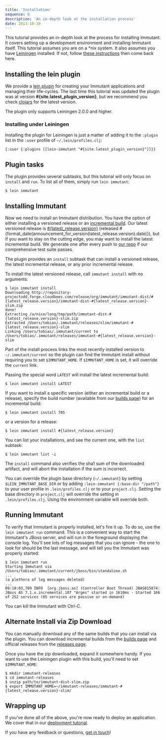 ```yaml
---
title: 'Installation'
sequence: 0
description: 'An in-depth look at the installation process'
date: 2013-10-10
---
```


This tutorial provides an in-depth look at the process for installing Immutant.
It covers setting up a development environment and installing
Immutant itself. This tutorial assumes you are on a *nix system. It also assumes you have 
[Leiningen] installed. If not, follow [these instructions] then come back here.

## Installing the lein plugin

We provide a [lein plugin] for creating your Immutant applications and
managing their life-cycles. The last time this tutorial was updated
the plugin was at version **#{site.latest_plugin_version}**, but we
recommend you check [clojars] for the latest version.

The plugin only supports Leiningen 2.0.0 and higher. 

### Installing under Leiningen

Installing the plugin for Leiningen is just a matter of adding it to the
`:plugin` list in the `:user` profile of `~/.lein/profiles.clj`:

    {:user {:plugins [[lein-immutant "#{site.latest_plugin_version}"]]}}
    

## Plugin tasks

The plugin provides several subtasks, but this tutorial will only
focus on `install` and `run`. To list all of them, simply run `lein
immutant`:

    $ lein immutant

## Installing Immutant

Now we need to install an Immutant distribution. You have the option of either 
installing a versioned release or an [incremental build]. Our latest versioned release
is [#{latest_release.version}](#{announcement_for_version(latest_release.version).url})
(released #{format_date(announcement_for_version(latest_release.version).date)}), but if
you want to stay on the cutting edge, you may want to install the latest incremental
build. We generate one after every push to [our repo] if our
comprehensive test suite passes.

The plugin provides an `install` subtask that can install a versioned release,
the latest incremental release, or any prior incremental release.

To install the latest versioned release, call `immutant install` with no arguments:

    $ lein immutant install
    Downloading http://repository-projectodd.forge.cloudbees.com/release/org/immutant/immutant-dist/#{latest_release.version}/immutant-dist-#{latest_release.version}-slim.zip
    done!                                                                           
    Extracting /a/nice/long/tmp/path/immutant-dist-#{latest_release.version}-slim.zip
    Extracted /Users/tobias/.immutant/releases/slim/immutant-#{latest_release.version}-slim
    Linking /Users/tobias/.immutant/current to /Users/tobias/.immutant/releases/immutant-#{latest_release.version}-slim

Part of the install process links the most recently installed version to 
`~/.immutant/current` so the plugin can find the Immutant install without
requiring you to set `$IMMUTANT_HOME`. If `$IMMUTANT_HOME` is set, it will
override the `current` link. 

Passing the special word `LATEST` will install the latest incremental
build:

    $ lein immutant install LATEST
     
If you want to install a specific version (either an incremental build
or a release), specify the build number (available from our
[builds page][incremental build]) for an incremental build:

    $ lein immutant install 705
     
or a version for a release:

    $ lein immutant install #{latest_release.version}

You can list your installations, and see the current one, with the
`list` subtask:

    $ lein immutant list -i

The `install` command also verifies the sha1 sum of the downloaded
artifact, and will abort the installation if the sum is incorrect.

You can override the plugin base directory (`~/.immutant`) by setting
`$LEIN_IMMUTANT_BASE_DIR` or by adding `:lein-immutant {:base-dir
"/path"}` to your user profile in `.lein/profiles.clj` or to your
`project.clj`. Setting the base directory in `project.clj` will
override the setting in `.lein/profiles.clj`. Using the environment
variable will override both.

## Running Immutant

To verify that Immutant is properly installed, let's fire it up. To do
so, use the `lein immutant run` command. This is a convenient way to
start the Immutant's JBoss server, and will run in the foreground
displaying the console log. You'll see lots of log messages that you
can ignore - the one to look for should be the last message, and will
tell you the Immutant was properly started:

    $ lein immutant run
    Starting Immutant via /Users/tobias/.immutant/current/jboss/bin/standalone.sh
    ...
    (a plethora of log messages deleted)
    ...
    09:18:03,709 INFO  [org.jboss.as] (Controller Boot Thread) JBAS015874: JBoss AS 7.1.x.incremental.107 "Arges" started in 1610ms - Started 166 of 252 services (85 services are passive or on-demand)
    
You can kill the Immutant with Ctrl-C.

## Alternate Install via Zip Download

You can manually download any of the same builds that you can install
via the plugin. You can download incremental builds from the
[builds page](/builds/) and official releases from the
[releases page](/releases/).

Once you have the zip downloaded, expand it somewhere handy. If you
want to use the Leiningen plugin with this build, you'll need to set
`$IMMUTANT_HOME`:

    $ mkdir immutant-releases
    $ cd immutant-releases
    $ unzip path/to/immutant-dist-slim.zip
    $ export IMMUTANT_HOME=~/immutant-releases/immutant-#{latest_release.version}-slim/

## Wrapping up

If you've done all of the above, you're now ready to deploy an application. We
cover that in our [deployment tutorial]. 

If you have any feedback or questions, [get in touch]! 

[Leiningen]: https://github.com/technomancy/leiningen
[these instructions]: https://github.com/technomancy/leiningen#readme
[lein plugin]: https://github.com/immutant/lein-immutant/
[clojars]: http://clojars.org/lein-immutant
[incremental build]: /builds
[our repo]: https://github.com/immutant/immutant
[latest incremental build]: http://immutant.org/builds/immutant-dist-slim.zip
[deployment tutorial]: ../deploying/
[overlay tutorial]: ../overlay/
[get in touch]: /community

